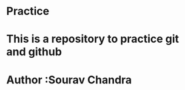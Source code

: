 # Practice
<h1>This is a repository to practice git and github</h1>
<h1>Author :Sourav Chandra</h1>

